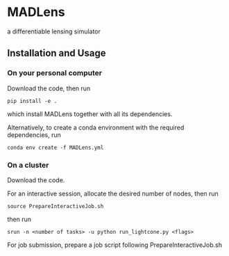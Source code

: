 # MADLens
a differentiable lensing simulator

## Installation and Usage

### On your personal computer

Download the code, then run
```
pip install -e .
```
which install MADLens together with all its dependencies.

Alternatively, to create a conda environment with the required dependencies, run 
```
conda env create -f MADLens.yml
```

### On a cluster

Download the code.

For an interactive session, allocate the desired number of nodes, then run 
```
source PrepareInteractiveJob.sh
```
then run 
```
srun -n <number of tasks> -u python run_lightcone.py <flags>
```

For job submission, prepare a job script following PrepareInteractiveJob.sh




